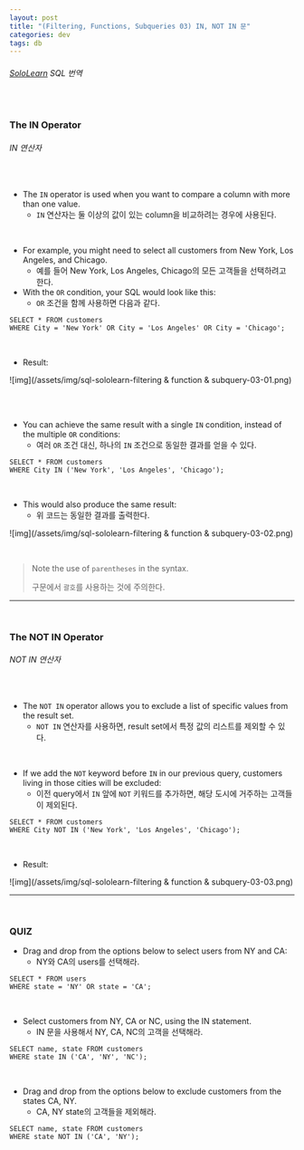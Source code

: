 ```yaml
---
layout: post
title: "(Filtering, Functions, Subqueries 03) IN, NOT IN 문"
categories: dev
tags: db
---
```


###### [SoloLearn](https://www.sololearn.com/) SQL 번역

<br>

### The IN Operator

###### IN 연산자

<br>

- The `IN` operator is used when you want to compare a column with more than one value.
  - `IN` 연산자는 둘 이상의 값이 있는 column을 비교하려는 경우에 사용된다.

<br>

- For example, you might need to select all customers from New York, Los Angeles, and Chicago.
  - 예를 들어 New York, Los Angeles, Chicago의 모든 고객들을 선택하려고 한다.
- With the `OR` condition, your SQL would look like this:
  - `OR` 조건을 함께 사용하면 다음과 같다.

```mysql
SELECT * FROM customers
WHERE City = 'New York' OR City = 'Los Angeles' OR City = 'Chicago';
```

<br>

- Result:

![img](/assets/img/sql-sololearn-filtering & function & subquery-03-01.png)

<br>

<br>

- You can achieve the same result with a single `IN` condition, instead of the multiple `OR` conditions:
  - 여러 `OR` 조건 대신, 하나의 `IN` 조건으로 동일한 결과를 얻을 수 있다.

```mysql
SELECT * FROM customers
WHERE City IN ('New York', 'Los Angeles', 'Chicago');
```

<br>

- This would also produce the same result:
  - 위 코드는 동일한 결과를 출력한다.

![img](/assets/img/sql-sololearn-filtering & function & subquery-03-02.png)

<br>

> Note the use of `parentheses` in the syntax.
>
> 구문에서 `괄호`를 사용하는 것에 주의한다.

------

<br>

### The NOT IN Operator

###### NOT IN 연산자

<br>

- The `NOT IN` operator allows you to exclude a list of specific values from the result set.
  - `NOT IN` 연산자를 사용하면, result set에서 특정 값의 리스트를 제외할 수 있다.

<br>

- If we add the `NOT` keyword before `IN` in our previous query, customers living in those cities will be excluded:
  - 이전 query에서 `IN` 앞에 `NOT` 키워드를 추가하면, 해당 도시에 거주하는 고객들이 제외된다.

```mysql
SELECT * FROM customers
WHERE City NOT IN ('New York', 'Los Angeles', 'Chicago');
```

<br>

- Result:

![img](/assets/img/sql-sololearn-filtering & function & subquery-03-03.png)

------

<br>

### QUIZ

- Drag and drop from the options below to select users from NY and CA:
  - NY와 CA의 users를 선택해라.

```mysql
SELECT * FROM users
WHERE state = 'NY' OR state = 'CA';
```

<br>

- Select customers from NY, CA or NC, using the IN statement.
  - IN 문을 사용해서 NY, CA, NC의 고객을 선택해라.

```mysql
SELECT name, state FROM customers
WHERE state IN ('CA', 'NY', 'NC');
```

<br>

- Drag and drop from the options below to exclude customers from the states CA, NY.
  - CA, NY state의 고객들을 제외해라.

```mysql
SELECT name, state FROM customers
WHERE state NOT IN ('CA', 'NY');
```

<br>